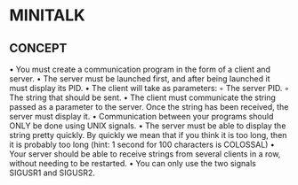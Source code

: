 # MINITALK

## CONCEPT
• You must create a communication program in the form of a client and server.
• The server must be launched first, and after being launched it must display its PID.
• The client will take as parameters:
◦ The server PID.
◦ The string that should be sent.
• The client must communicate the string passed as a parameter to the server. Once
the string has been received, the server must display it.
• Communication between your programs should ONLY be done using UNIX signals.
• The server must be able to display the string pretty quickly. By quickly we mean
that if you think it is too long, then it is probably too long (hint: 1 second for 100
characters is COLOSSAL)
• Your server should be able to receive strings from several clients in a row, without
needing to be restarted.
• You can only use the two signals SIGUSR1 and SIGUSR2.
